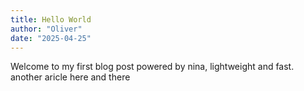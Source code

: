 ```yaml
---
title: Hello World
author: "Oliver"
date: "2025-04-25"
---
```



Welcome to my first blog post powered by nina, lightweight and fast.
another aricle here and there